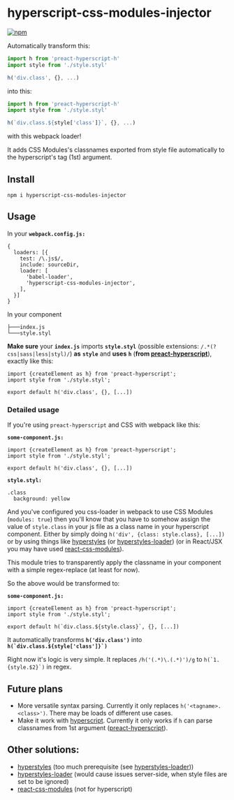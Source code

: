 # hyperscript-css-modules-injector
[![npm](https://img.shields.io/npm/v/hyperscript-css-modules-injector.svg)](https://www.npmjs.com/package/hyperscript-css-modules-injector)

Automatically transform this:

```js
import h from 'preact-hyperscript-h'
import style from './style.styl'

h('div.class', {}, ...)
```

into this:

```js
import h from 'preact-hyperscript-h'
import style from './style.styl'

h(`div.class.${style['class']}`, {}, ...)
```

with this webpack loader!

It adds CSS Modules's classnames exported from style file automatically to the hyperscript's tag (1st) argument.

## Install

```
npm i hyperscript-css-modules-injector
```

## Usage

In your **`webpack.config.js:`**

```
{
  loaders: [{
    test: /\.js$/,
    include: sourceDir,
    loader: [
      'babel-loader',
      'hyperscript-css-modules-injector',
    ],
  }]
}

```
In your component

```
├───index.js
└───style.styl
```
**Make sure** your **`index.js`** imports **`style.styl`** (possible extensions: `/.*(?css|sass|less|styl)/`) **as** **`style`** and **uses** **`h`** (**from [preact-hyperscript]**), exactly like this:

```
import {createElement as h} from 'preact-hyperscript';
import style from './style.styl';

export default h('div.class', {}, [...])
```

### Detailed usage

If you're using `preact-hyperscript` and CSS with webpack like this:

**`some-component.js:`**
```
import {createElement as h} from 'preact-hyperscript';
import style from './style.styl';

export default h('div.class', {}, [...])
```
**`style.styl:`**
```styl
.class
  background: yellow
```

And you've configured you css-loader in webpack to use CSS Modules (`modules: true`) then you'll know that you have to somehow assign the value of `style.class` in your js file as a class name in your hyperscript component. Either by simply doing `h('div', {class: style.class}, [...])` or by using things like [hyperstyles] \(or [hyperstyles-loader]) (or in React/JSX you may have used [react-css-modules]).

This module tries to transparently apply the classname in your component with a simple regex-replace (at least for now).

So the above would be transformed to:

**`some-component.js:`**
```
import {createElement as h} from 'preact-hyperscript';
import style from './style.styl';

export default h(`div.class.${style.class}`, {}, [...])
```

It automatically transforms **`h('div.class')`** into <strong><code>h(\`div.class.${style['class']}`)</code></strong>

Right now it's logic is very simple. It replaces `/h('(.*)\.(.*)')/g` to <code>h(\`$1.${style.$2}`)</code> in regex.



## Future plans

* More versatile syntax parsing. Currently it only replaces `h('<tagname>.<class>')`. There may be loads of different use cases.
* Make it work with [hyperscript]. Currently it only works if `h` can parse classnames from 1st argument ([preact-hyperscript]).

## Other solutions:

* [hyperstyles] \(too much prerequisite (see [hyperstyles-loader]))
* [hyperstyles-loader] \(would cause issues server-side, when style files are set to be ignored)
* [react-css-modules] \(not for hyperscript)

[preact-hyperscript]: https://github.com/queckezz/preact-hyperscript
[hyperscript]: https://github.com/hyperhype/hyperscript
[hyperstyles]: https://github.com/colingourlay/hyperstyles
[hyperstyles-loader]: https://github.com/dtinth/hyperstyles-loader
[react-css-modules]: https://github.com/gajus/react-css-modules

